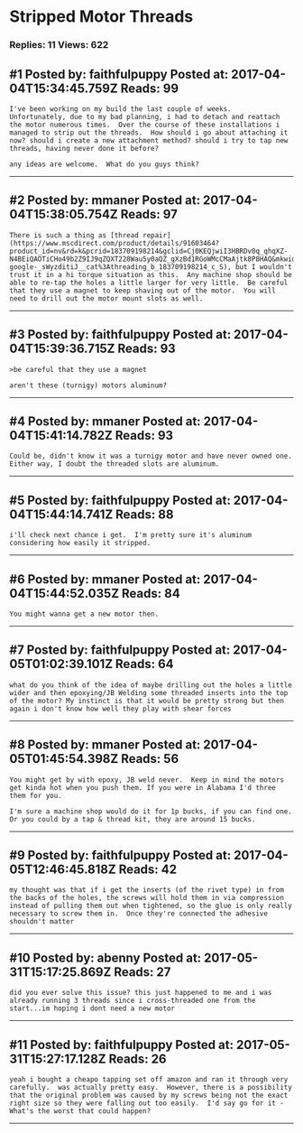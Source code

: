 # Stripped Motor Threads

### Replies: 11 Views: 622

## \#1 Posted by: faithfulpuppy Posted at: 2017-04-04T15:34:45.759Z Reads: 99

```
I've been working on my build the last couple of weeks.  Unfortunately, due to my bad planning, i had to detach and reattach the motor numerous times.  Over the course of these installations i managed to strip out the threads.  How should i go about attaching it now? should i create a new attachment method? should i try to tap new threads, having never done it before?

any ideas are welcome.  What do you guys think?
```

---
## \#2 Posted by: mmaner Posted at: 2017-04-04T15:38:05.754Z Reads: 97

```
There is such a thing as [thread repair](https://www.mscdirect.com/product/details/91603464?product_id=nv&rd=k&pcrid=183709198214&gclid=Cj0KEQjwiI3HBRDv0q_qhqXZ-N4BEiQAOTiCHo49b2Z9IJ9qZQXT228Wau5y0aQZ_gXzBd1RGoWMcCMaAjtk8P8HAQ&mkwid=sWyzditiJ%7Cdc&cid=ppc-google-_sWyzditiJ__cat%3Athreading_b_183709198214_c_S), but I wouldn't trust it in a hi torque situation as this.  Any machine shop should be able to re-tap the holes a little larger for very little.  Be careful that they use a magnet to keep shaving out of the motor.  You will need to drill out the motor mount slots as well.
```

---
## \#3 Posted by: faithfulpuppy Posted at: 2017-04-04T15:39:36.715Z Reads: 93

```
>be careful that they use a magnet

aren't these (turnigy) motors aluminum?
```

---
## \#4 Posted by: mmaner Posted at: 2017-04-04T15:41:14.782Z Reads: 93

```
Could be, didn't know it was a turnigy motor and have never owned one.  Either way, I doubt the threaded slots are aluminum.
```

---
## \#5 Posted by: faithfulpuppy Posted at: 2017-04-04T15:44:14.741Z Reads: 88

```
i'll check next chance i get.  I'm pretty sure it's aluminum considering how easily it stripped.
```

---
## \#6 Posted by: mmaner Posted at: 2017-04-04T15:44:52.035Z Reads: 84

```
You might wanna get a new motor then.
```

---
## \#7 Posted by: faithfulpuppy Posted at: 2017-04-05T01:02:39.101Z Reads: 64

```
what do you think of the idea of maybe drilling out the holes a little wider and then epoxying/JB Welding some threaded inserts into the top of the motor? My instinct is that it would be pretty strong but then again i don't know how well they play with shear forces
```

---
## \#8 Posted by: mmaner Posted at: 2017-04-05T01:45:54.398Z Reads: 56

```
You might get by with epoxy, JB weld never.  Keep in mind the motors get kinda hot when you push them. If you were in Alabama I'd three them for you. 

I'm sure a machine shop would do it for 1p bucks, if you can find one.  Or you could by a tap & thread kit, they are around 15 bucks.
```

---
## \#9 Posted by: faithfulpuppy Posted at: 2017-04-05T12:46:45.818Z Reads: 42

```
my thought was that if i get the inserts (of the rivet type) in from the backs of the holes, the screws will hold them in via compression instead of pulling them out when tightened, so the glue is only really necessary to screw them in.  Once they're connected the adhesive shouldn't matter
```

---
## \#10 Posted by: abenny Posted at: 2017-05-31T15:17:25.869Z Reads: 27

```
did you ever solve this issue? this just happened to me and i was already running 3 threads since i cross-threaded one from the start...im hoping i dont need a new motor
```

---
## \#11 Posted by: faithfulpuppy Posted at: 2017-05-31T15:27:17.128Z Reads: 26

```
yeah i bought a cheapo tapping set off amazon and ran it through very carefully.  was actually pretty easy.  However, there is a possibility that the original problem was caused by my screws being not the exact right size so they were falling out too easily.  I'd say go for it - What's the worst that could happen?
```

---
